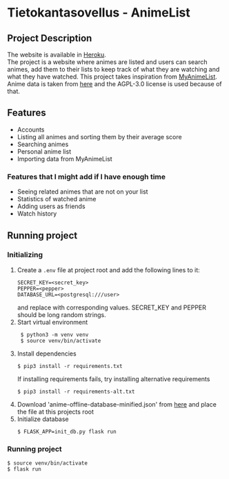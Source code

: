 # Tietokantasovellus - AnimeList

## Project Description
The website is available in [Heroku](https://tsoha-animelist.herokuapp.com/).  
The project is a website where animes are listed and users can search animes, add them to their lists to keep track of what they are watching and what they have watched. This project takes inspiration from [MyAnimeList](https://myanimelist.net).  
Anime data is taken from [here](https://github.com/manami-project/anime-offline-database) and the AGPL-3.0 license is used because of that.

## Features
- Accounts
- Listing all animes and sorting them by their average score
- Searching animes
- Personal anime list
- Importing data from MyAnimeList

### Features that I might add if I have enough time
- Seeing related animes that are not on your list
- Statistics of watched anime
- Adding users as friends
- Watch history

## Running project
### Initializing
1. Create a `.env` file at project root and add the following lines to it:
    ```
    SECRET_KEY=<secret_key>
    PEPPER=<pepper>
    DATABASE_URL=<postgresql:///user>
    ```
    and replace with corresponding values. SECRET_KEY and PEPPER should be long random strings.
3. Start virtual environment
   ```
    $ python3 -m venv venv
    $ source venv/bin/activate
    ```
4. Install dependencies
    ```
    $ pip3 install -r requirements.txt
    ```
    If installing requirements fails, try installing alternative requirements
    ```
    $ pip3 install -r requirements-alt.txt
    ```
5. Download 'anime-offline-database-minified.json' from [here](https://github.com/manami-project/anime-offline-database) and place the file at this projects root
6. Initialize database
   ```
   $ FLASK_APP=init_db.py flask run
   ```
### Running project
```
$ source venv/bin/activate
$ flask run
```